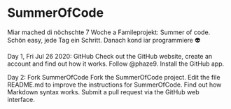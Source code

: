 # SummerOfCode
Miar mached di nöchschte 7 Woche a Famileprojekt: Summer of code. Schön easy, jede Tag ein Schritt. Danach kond iar programmiere 👽

Day 1, Fri Jul 26 2020: GitHub
Check out the GitHub website, create an account and find out how it works. Follow @phaze9. Install the GitHub app.

Day 2: Fork SummerOfCode
Fork the SummerOfCode project. Edit the file README.md to improve the instructions for SummerOfCode. Find out how Markdown syntax works. Submit a pull request via the GitHub web interface.
